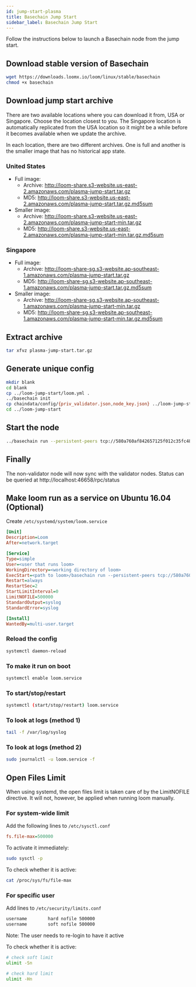 ```yaml
---
id: jump-start-plasma
title: Basechain Jump Start
sidebar_label: Basechain Jump Start
---
```


Follow the instructions below to launch a Basechain node from the jump start.

## Download stable version of Basechain

```bash
wget https://downloads.loomx.io/loom/linux/stable/basechain
chmod +x basechain
```

## Download jump start archive

There are two available locations where you can download it from, USA or Singapore. Choose the location closest to you. The Singapore location is automatically replicated from the USA location so it might be a while before it becomes available when we update the archive.

In each location, there are two different archives. One is full and another is the smaller image that has no historical app state.

### United States

* Full image: 
  * Archive: <http://loom-share.s3-website.us-east-2.amazonaws.com/plasma-jump-start.tar.gz>
  * MD5: <http://loom-share.s3-website.us-east-2.amazonaws.com/plasma-jump-start.tar.gz.md5sum>
* Smaller image: 
  * Archive: <http://loom-share.s3-website.us-east-2.amazonaws.com/plasma-jump-start-min.tar.gz>
  * MD5: <http://loom-share.s3-website.us-east-2.amazonaws.com/plasma-jump-start-min.tar.gz.md5sum>

### Singapore

* Full image: 
  * Archive: <http://loom-share-sg.s3-website.ap-southeast-1.amazonaws.com/plasma-jump-start.tar.gz>
  * MD5: <http://loom-share-sg.s3-website.ap-southeast-1.amazonaws.com/plasma-jump-start.tar.gz.md5sum>
* Smaller image: 
  * Archive: <http://loom-share-sg.s3-website.ap-southeast-1.amazonaws.com/plasma-jump-start-min.tar.gz>
  * MD5: <http://loom-share-sg.s3-website.ap-southeast-1.amazonaws.com/plasma-jump-start-min.tar.gz.md5sum>

## Extract archive

```bash
tar xfvz plasma-jump-start.tar.gz
```

## Generate unique config

```bash
mkdir blank
cd blank
cp ../loom-jump-start/loom.yml .
../basechain init
cp chaindata/config/{priv_validator.json,node_key.json} ../loom-jump-start/chaindata/config/
cd ../loom-jump-start
```

## Start the node

```bash
../basechain run --persistent-peers tcp://580a760af842657125f012c35fc486206b06de1e@18.223.135.245:46656,tcp://0b4989d8349a4a8eb0a901bfdad42336818e1687@18.223.124.100:46656,tcp://527692dde372f2e04870d5b24f9f7e80a573556c@3.16.45.215:46656
```

## Finally

The non-validator node will now sync with the validator nodes. Status can be queried at http://localhost:46658/rpc/status

## Make loom run as a service on Ubuntu 16.04 (Optional)

Create `/etc/systemd/system/loom.service`

```ini
[Unit]
Description=Loom
After=network.target

[Service]
Type=simple
User=<user that runs loom>
WorkingDirectory=<working directory of loom>
ExecStart=<path to loom>/basechain run --persistent-peers tcp://580a760af842657125f012c35fc486206b06de1e@18.223.135.245:46656,tcp://0b4989d8349a4a8eb0a901bfdad42336818e1687@18.223.124.100:46656,tcp://527692dde372f2e04870d5b24f9f7e80a573556c@3.16.45.215:46656
Restart=always
RestartSec=2
StartLimitInterval=0
LimitNOFILE=500000
StandardOutput=syslog
StandardError=syslog

[Install]
WantedBy=multi-user.target
```

### Reload the config

```bash
systemctl daemon-reload
```

### To make it run on boot

```bash
systemctl enable loom.service
```

### To start/stop/restart

```bash
systemctl (start/stop/restart) loom.service
```

### To look at logs (method 1)

```bash
tail -f /var/log/syslog
```

### To look at logs (method 2)

```bash
sudo journalctl -u loom.service -f
```

## Open Files Limit

When using systemd, the open files limit is taken care of by the LimitNOFILE directive. It will not, however, be applied when running loom manually.

### For system-wide limit

Add the following lines to `/etc/sysctl.conf`

```ini
fs.file-max=500000
```

To activate it immediately:

```bash
sudo sysctl -p
```

To check whether it is active:

```bash
cat /proc/sys/fs/file-max
```

### For specific user

Add lines to `/etc/security/limits.conf`

```bash
username        hard nofile 500000
username        soft nofile 500000
```

Note: The user needs to re-login to have it active

To check whether it is active:

```bash
# check soft limit
ulimit -Sn

# check hard limit
ulimit -Hn
```